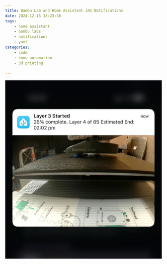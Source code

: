```yaml
---
title: Bambu Lab and Home Assistant iOS Notifications
date: 2024-12-15 18:23:38
tags:
    - home assistant
    - bambu labs
    - notifications
    - yaml
categories: 
    - code
    - home automation
    - 3d printing

---
```



![Sample Notification](source/images/HANotification.jpeg)